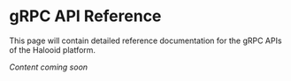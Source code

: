 # gRPC API Reference

This page will contain detailed reference documentation for the gRPC APIs of the Halooid platform.

*Content coming soon*
